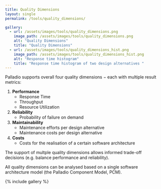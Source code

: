```yaml
---
title: Quality Dimensions
layout: single
permalink: /tools/quality_dimensions/

gallery:
  - url: /assets/images/tools/quality_dimensions.png
    image_path: /assets/images/tools/quality_dimensions.png
    alt: "Quality Dimensions"
    title: "Quality Dimensions"
  - url: /assets/images/tools/quality_dimensions_hist.png
    image_path: /assets/images/tools/quality_dimensions_hist.png
    alt: "Response time histogram"
    title: "Response time histogram of two design alternatives "
---
```


Palladio supports overall four quality dimensions − each with multiple result metrics:

1. **Performance**
    + Response Time
    + Throughput
    + Resource Utilization
2. **Reliability**
    + Probability of failure on demand
3. **Maintainability**
    + Maintenance efforts per design alternative
    + Maintenance costs per design alternative
4. **Costs**
    + Costs for the realisation of a certain software architecture

The support of multple quality dimensions allows informed trade-off decisions (e.g. balance performance and reliability).

All quality dimensions can be analysed based on a single software architecture model (the Palladio Component Model, PCM).

{% include gallery %}
